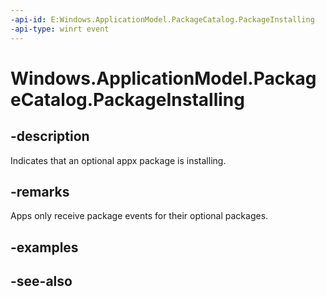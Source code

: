 ----api-id: E:Windows.ApplicationModel.PackageCatalog.PackageInstalling
-api-type: winrt event
---<!-- Event syntaxpublic event Windows.Foundation.TypedEventHandler PackageInstalling<Windows.ApplicationModel.PackageCatalog,  Windows.ApplicationModel.PackageInstallingEventArgs>--># Windows.ApplicationModel.PackageCatalog.PackageInstalling## -descriptionIndicates that an optional appx package is installing.## -remarksApps only receive package events for their optional packages.## -examples## -see-also